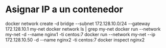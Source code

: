 # Asignar IP a un contenedor
docker network create -d bridge --subnet 172.128.10.0/24 --gateway 172.128.10.1 my-net
docker network ls | grep my-net
docker run --network my-net -d --name nginx1 -ti centos:7
docker run --network my-net --ip 172.128.10.50 -d --name nginx2 -ti centos:7
docker inspect nginx2